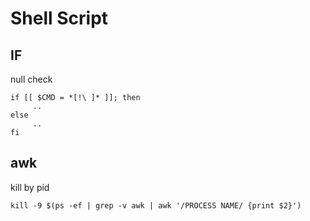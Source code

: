 # Shell Script

## IF

null check
```
if [[ $CMD = *[!\ ]* ]]; then
     ..
else
     ..
fi
```

## awk

kill by pid
```
kill -9 $(ps -ef | grep -v awk | awk '/PROCESS NAME/ {print $2}')
```
